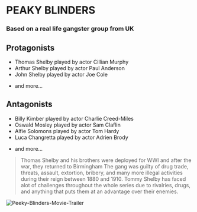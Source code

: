 # PEAKY BLINDERS
### Based on a real life gangster group from UK

## Protagonists
- Thomas Shelby played by actor Cillian Murphy
- Arthur Shelby played by actor Paul Anderson
- John Shelby played by actor Joe Cole
* and more...

## Antagonists
- Billy Kimber played by actor Charlie Creed-Miles
- Oswald Mosley played by actor Sam Claflin
- Alfie Solomons played by actor Tom Hardy
- Luca Changretta played by actor Adrien Brody
* and more...

> Thomas Shelby and his brothers were deployed for WWI and after the war, they returned to Birmingham
> The gang was guilty of drug trade, threats, assault, extortion, bribery, and many more illegal activities during their reign between 1880 and 1910.
> Tommy Shelby has faced alot of challenges throughout the whole series due to rivalries, drugs, and anything that puts them at an advantage over their enemies.

![Peeky-Blinders-Movie-Trailer](https://github.com/TablanteIII/app-dev/assets/152585358/fbaacc6f-25fd-4da8-9b66-bcbd058afcdd)


